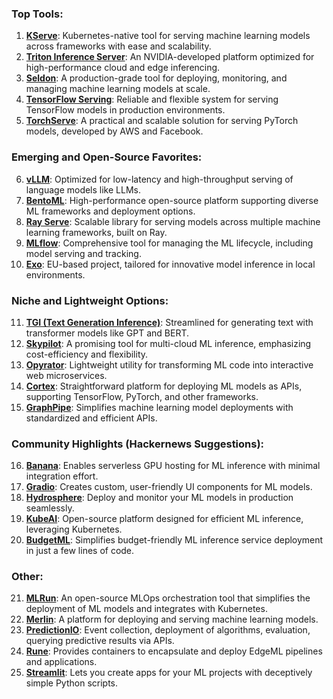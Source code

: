 ### Top Tools:
1. [**KServe**](https://github.com/kserve/kserve): Kubernetes-native tool for serving machine learning models across frameworks with ease and scalability.
2. [**Triton Inference Server**](https://github.com/triton-inference-server/server): An NVIDIA-developed platform optimized for high-performance cloud and edge inferencing.
3. [**Seldon**](https://github.com/SeldonIO/seldon-core): A production-grade tool for deploying, monitoring, and managing machine learning models at scale.
4. [**TensorFlow Serving**](https://github.com/tensorflow/serving): Reliable and flexible system for serving TensorFlow models in production environments.
5. [**TorchServe**](https://github.com/pytorch/serve): A practical and scalable solution for serving PyTorch models, developed by AWS and Facebook.

### Emerging and Open-Source Favorites:
6. [**vLLM**](https://github.com/vllm-project/vllm): Optimized for low-latency and high-throughput serving of language models like LLMs.
7. [**BentoML**](https://github.com/bentoml/BentoML): High-performance open-source platform supporting diverse ML frameworks and deployment options.
8. [**Ray Serve**](https://github.com/ray-project/ray): Scalable library for serving models across multiple machine learning frameworks, built on Ray.
9. [**MLflow**](https://github.com/mlflow/mlflow): Comprehensive tool for managing the ML lifecycle, including model serving and tracking.
10. [**Exo**](https://github.com/exo-project/exo): EU-based project, tailored for innovative model inference in local environments.

### Niche and Lightweight Options:
11. [**TGI (Text Generation Inference)**](https://github.com/huggingface/text-generation-inference): Streamlined for generating text with transformer models like GPT and BERT.
12. [**Skypilot**](https://github.com/skypilot-org/skypilot): A promising tool for multi-cloud ML inference, emphasizing cost-efficiency and flexibility.
13. [**Opyrator**](https://github.com/ml-tooling/opyrator): Lightweight utility for transforming ML code into interactive web microservices.
14. [**Cortex**](https://github.com/cortexlabs/cortex): Straightforward platform for deploying ML models as APIs, supporting TensorFlow, PyTorch, and other frameworks.
15. [**GraphPipe**](https://github.com/oracle/graphpipe): Simplifies machine learning model deployments with standardized and efficient APIs.

### Community Highlights (Hackernews Suggestions):
16. [**Banana**](https://www.banana.dev/): Enables serverless GPU hosting for ML inference with minimal integration effort.
17. [**Gradio**](https://github.com/gradio-app/gradio): Creates custom, user-friendly UI components for ML models.
18. [**Hydrosphere**](https://github.com/Hydrospheredata/hydro-serving): Deploy and monitor your ML models in production seamlessly.
19. [**KubeAI**](https://github.com/kubeai/kubeai): Open-source platform designed for efficient ML inference, leveraging Kubernetes.
20. [**BudgetML**](https://github.com/ebhy/budgetml): Simplifies budget-friendly ML inference service deployment in just a few lines of code.

### Other:
21. [**MLRun**](https://github.com/mlrun/mlrun): An open-source MLOps orchestration tool that simplifies the deployment of ML models and integrates with Kubernetes.
22. [**Merlin**](https://github.com/gojek/merlin): A platform for deploying and serving machine learning models.
23. [**PredictionIO**](https://github.com/apache/predictionio): Event collection, deployment of algorithms, evaluation, querying predictive results via APIs.
24. [**Rune**](https://github.com/hotg-ai/rune): Provides containers to encapsulate and deploy EdgeML pipelines and applications.
25. [**Streamlit**](https://github.com/streamlit/streamlit): Lets you create apps for your ML projects with deceptively simple Python scripts.